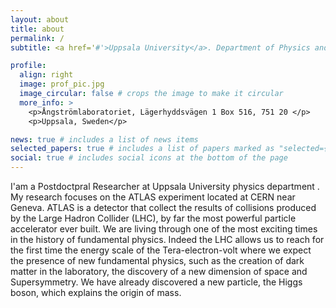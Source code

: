 ```yaml
---
layout: about
title: about
permalink: /
subtitle: <a href='#'>Uppsala University</a>. Department of Physics and Astronomy.

profile:
  align: right
  image: prof_pic.jpg
  image_circular: false # crops the image to make it circular
  more_info: >
    <p>Ångströmlaboratoriet, Lägerhyddsvägen 1 Box 516, 751 20 </p>
    <p>Uppsala, Sweden</p>

news: true # includes a list of news items
selected_papers: true # includes a list of papers marked as "selected={true}"
social: true # includes social icons at the bottom of the page
---
```


I'am a Postdoctpral Researcher at Uppsala University physics department . My research focuses on the ATLAS experiment located at CERN near Geneva. ATLAS is a detector that collect the results of collisions produced by the Large Hadron Collider (LHC), by far the most powerful particle accelerator ever built. We are living through one of the most exciting times in the history of fundamental physics. Indeed the LHC allows us to reach for the first time the energy scale of the Tera-electron-volt where we expect the presence of new fundamental physics, such as the creation of dark matter in the laboratory, the discovery of a new dimension of space and Supersymmetry. We have already discovered a new particle, the Higgs boson, which explains the origin of mass.
